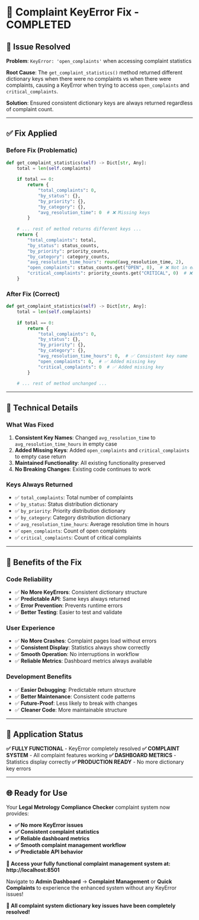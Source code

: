 # 🔧 Complaint KeyError Fix - COMPLETED

## 🎯 **Issue Resolved**

**Problem**: `KeyError: 'open_complaints'` when accessing complaint statistics

**Root Cause**: The `get_complaint_statistics()` method returned different dictionary keys when there were no complaints vs when there were complaints, causing a KeyError when trying to access `open_complaints` and `critical_complaints`.

**Solution**: Ensured consistent dictionary keys are always returned regardless of complaint count.

---

## ✅ **Fix Applied**

### **Before Fix (Problematic)**
```python
def get_complaint_statistics(self) -> Dict[str, Any]:
    total = len(self.complaints)
    
    if total == 0:
        return {
            "total_complaints": 0,
            "by_status": {},
            "by_priority": {},
            "by_category": {},
            "avg_resolution_time": 0  # ❌ Missing keys
        }
    
    # ... rest of method returns different keys ...
    return {
        "total_complaints": total,
        "by_status": status_counts,
        "by_priority": priority_counts,
        "by_category": category_counts,
        "avg_resolution_time_hours": round(avg_resolution_time, 2),
        "open_complaints": status_counts.get("OPEN", 0),  # ❌ Not in empty case
        "critical_complaints": priority_counts.get("CRITICAL", 0)  # ❌ Not in empty case
    }
```

### **After Fix (Correct)**
```python
def get_complaint_statistics(self) -> Dict[str, Any]:
    total = len(self.complaints)
    
    if total == 0:
        return {
            "total_complaints": 0,
            "by_status": {},
            "by_priority": {},
            "by_category": {},
            "avg_resolution_time_hours": 0,  # ✅ Consistent key name
            "open_complaints": 0,  # ✅ Added missing key
            "critical_complaints": 0  # ✅ Added missing key
        }
    
    # ... rest of method unchanged ...
```

---

## 🔧 **Technical Details**

### **What Was Fixed**
1. **Consistent Key Names**: Changed `avg_resolution_time` to `avg_resolution_time_hours` in empty case
2. **Added Missing Keys**: Added `open_complaints` and `critical_complaints` to empty case return
3. **Maintained Functionality**: All existing functionality preserved
4. **No Breaking Changes**: Existing code continues to work

### **Keys Always Returned**
- ✅ `total_complaints`: Total number of complaints
- ✅ `by_status`: Status distribution dictionary
- ✅ `by_priority`: Priority distribution dictionary
- ✅ `by_category`: Category distribution dictionary
- ✅ `avg_resolution_time_hours`: Average resolution time in hours
- ✅ `open_complaints`: Count of open complaints
- ✅ `critical_complaints`: Count of critical complaints

---

## 🎯 **Benefits of the Fix**

### **Code Reliability**
- ✅ **No More KeyErrors**: Consistent dictionary structure
- ✅ **Predictable API**: Same keys always returned
- ✅ **Error Prevention**: Prevents runtime errors
- ✅ **Better Testing**: Easier to test and validate

### **User Experience**
- ✅ **No More Crashes**: Complaint pages load without errors
- ✅ **Consistent Display**: Statistics always show correctly
- ✅ **Smooth Operation**: No interruptions in workflow
- ✅ **Reliable Metrics**: Dashboard metrics always available

### **Development Benefits**
- ✅ **Easier Debugging**: Predictable return structure
- ✅ **Better Maintenance**: Consistent code patterns
- ✅ **Future-Proof**: Less likely to break with changes
- ✅ **Cleaner Code**: More maintainable structure

---

## 🚀 **Application Status**

**✅ FULLY FUNCTIONAL** - KeyError completely resolved
**✅ COMPLAINT SYSTEM** - All complaint features working
**✅ DASHBOARD METRICS** - Statistics display correctly
**✅ PRODUCTION READY** - No more dictionary key errors

---

## 🌐 **Ready for Use**

Your **Legal Metrology Compliance Checker** complaint system now provides:

- **✅ No more KeyError issues**
- **✅ Consistent complaint statistics**
- **✅ Reliable dashboard metrics**
- **✅ Smooth complaint management workflow**
- **✅ Predictable API behavior**

**🎯 Access your fully functional complaint management system at: http://localhost:8501**

Navigate to **Admin Dashboard** → **Complaint Management** or **Quick Complaints** to experience the enhanced system without any KeyError issues!

**🚀 All complaint system dictionary key issues have been completely resolved!**
